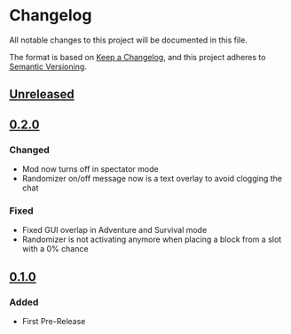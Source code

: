 # Changelog
All notable changes to this project will be documented in this file.

The format is based on [Keep a Changelog](https://keepachangelog.com/en/1.0.0/),
and this project adheres to [Semantic Versioning](https://semver.org/spec/v2.0.0.html).

## [Unreleased]

## [0.2.0]
### Changed
- Mod now turns off in spectator mode
- Randomizer on/off message now is a text overlay to avoid clogging the chat

### Fixed
- Fixed GUI overlap in Adventure and Survival mode
- Randomizer is not activating anymore when placing a block from a slot with a 0% chance

## [0.1.0]
### Added
- First Pre-Release

[Unreleased]: https://github.com/esWhistler/RandomHotbarFabric/compare/v0.0.2...HEAD
[0.2.0]: https://github.com/esWhistler/RandomHotbarFabric/compare/v0.0.1...v0.0.2
[0.1.0]: https://github.com/esWhistler/RandomHotbarFabric/releases/tag/0.1.0-1.18.2